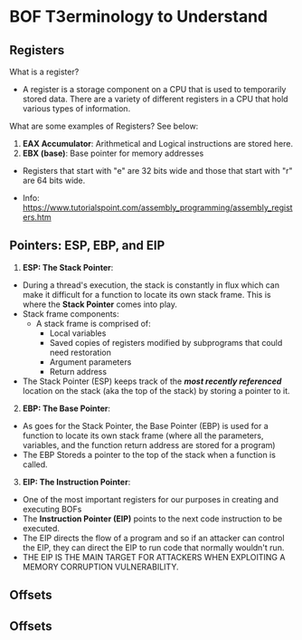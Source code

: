 # BOF T3erminology to Understand




## Registers

What is a register? 
- A register is a storage component on a CPU that is used to temporarily stored data. There are a variety of different registers in a CPU that hold various types of information. 

What are some examples of Registers? See below:

1. **EAX Accumulator**: Arithmetical and Logical instructions are stored here. 
2. **EBX (base)**: Base pointer for memory addresses

- Registers that start with "e" are 32 bits wide and those that start with "r" are 64 bits wide. 

- Info: https://www.tutorialspoint.com/assembly_programming/assembly_registers.htm

## Pointers: ESP, EBP, and EIP

1. **ESP: The Stack Pointer**: 
- During a thread's execution, the stack is constantly in flux which can make it difficult for a function to locate its own stack frame. This is where the **Stack Pointer** comes into play. 
- Stack frame components:
    - A stack frame is comprised of:
        - Local variables
        - Saved copies of registers modified by subprograms that could need restoration
        - Argument parameters 
        - Return address
- The Stack Pointer (ESP) keeps track of the ***most recently referenced*** location on the stack (aka the top of the stack) by storing a pointer to it. 

2. **EBP: The Base Pointer**:
- As goes for the Stack Pointer, the Base Pointer (EBP) is used for a function to locate its own stack frame (where all the parameters, variables, and the function return address are stored for a program) 
- The EBP Storeds a pointer to the top of the stack when a function is called. 

3. **EIP: The Instruction Pointer**:
- One of the most important registers for our purposes in creating and executing BOFs
- The **Instruction Pointer (EIP)** points to the next code instruction to be executed. 
- The EIP directs the flow of a program and so if an attacker can control the EIP, they can direct the EIP to run code that normally wouldn't run. 
- THE EIP IS THE MAIN TARGET FOR ATTACKERS WHEN EXPLOITING A MEMORY CORRUPTION VULNERABILITY. 

## Offsets



## Offsets